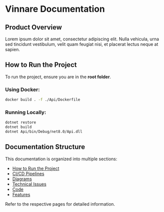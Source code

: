 # Vinnare Documentation

## Product Overview
Lorem ipsum dolor sit amet, consectetur adipiscing elit. Nulla vehicula, urna sed tincidunt vestibulum, velit quam feugiat nisi, et placerat lectus neque at sapien.

## How to Run the Project
To run the project, ensure you are in the **root folder**.

### Using Docker:
```sh
docker build . -f ./Api/Dockerfile
```

### Running Locally:
```sh
dotnet restore
dotnet build
dotnet Api/bin/Debug/net8.0/Api.dll
```

## Documentation Structure
This documentation is organized into multiple sections:

- [How to Run the Project](how_to_run.md)
- [CI/CD Pipelines](./code/ci_cd.md)
- [Diagrams](./diagrams/diagrams.md)
- [Technical Issues](technical_issues.md)
- [Code](./code/code.md)
- [Features](features.md)

Refer to the respective pages for detailed information.